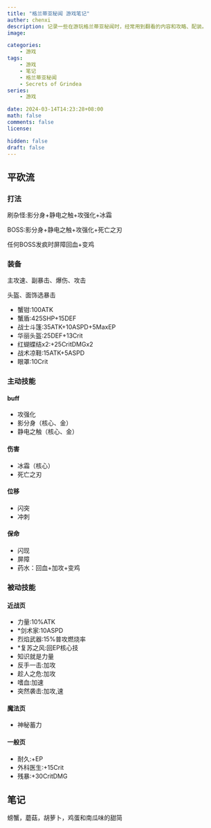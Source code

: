 ```yaml
---
title: "格兰蒂亚秘闻 游戏笔记"
auther: chenxi
description: 记录一些在游玩格兰蒂亚秘闻时，经常用到翻看的内容和攻略、配装。
image: 

categories:
    - 游戏
tags:
    - 游戏
    - 笔记
    - 格兰蒂亚秘闻
    - Secrets of Grindea
series:
    - 游戏

date: 2024-03-14T14:23:28+08:00
math: false
comments: false
license: 

hidden: false
draft: false
---
```


## 平砍流

### 打法

刷杂怪:影分身+静电之触+攻强化+冰霜

BOSS:影分身+静电之触+攻强化+死亡之刃

任何BOSS发疯时屏障回血+变鸡

### 装备

主攻速、副暴击、爆伤、攻击

头盔、面饰选暴击

- 蟹钳:100ATK
- 蟹盾:425SHP+15DEF
- 战士斗篷:35ATK+10ASPD+5MaxEP
- 华丽头盔:25DEF+13Crit
- 红蝴蝶结x2:+25CritDMGx2
- 战术凉鞋:15ATK+5ASPD
- 眼罩:10Crit

### 主动技能

#### buff

- 攻强化
- 影分身（核心、金）
- 静电之触（核心、金）

#### 伤害

- 冰霜（核心）
- 死亡之刃

#### 位移

- 闪突
- 冲刺

#### 保命

- 闪现
- 屏障
- 药水：回血+加攻+变鸡

### 被动技能

#### 近战页

- 力量:10%ATK
- *剑术家:10ASPD
- 烈焰武器:15%普攻燃烧率
- *复苏之风:回EP核心技
- 知识就是力量
- 反手一击:加攻
- 趁人之危:加攻
- 嗜血:加速
- 突然袭击:加攻,速

#### 魔法页

- 神秘蓄力

#### 一般页

- 耐久:+EP
- 外科医生:+15Crit
- 残暴:+30CritDMG

## 笔记

螃蟹，蘑菇，胡萝卜，鸡蛋和南瓜味的甜简

